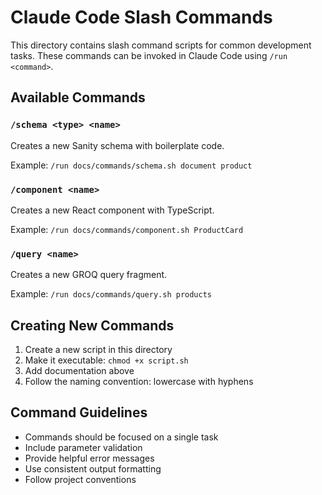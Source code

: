 # Claude Code Slash Commands

This directory contains slash command scripts for common development tasks. These commands can be invoked in Claude Code using `/run <command>`.

## Available Commands

### `/schema <type> <name>`
Creates a new Sanity schema with boilerplate code.

Example: `/run docs/commands/schema.sh document product`

### `/component <name>`
Creates a new React component with TypeScript.

Example: `/run docs/commands/component.sh ProductCard`

### `/query <name>`
Creates a new GROQ query fragment.

Example: `/run docs/commands/query.sh products`

## Creating New Commands

1. Create a new script in this directory
2. Make it executable: `chmod +x script.sh`
3. Add documentation above
4. Follow the naming convention: lowercase with hyphens

## Command Guidelines

- Commands should be focused on a single task
- Include parameter validation
- Provide helpful error messages
- Use consistent output formatting
- Follow project conventions